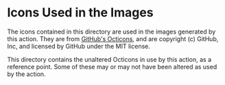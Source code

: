 # Icons Used in the Images

The icons contained in this directory are used in the images
generated by this action. They are 
from [GitHub's Octicons](https://github.com/primer/octicons),
and are copyright (c) GitHub, Inc, and licensed by GitHub under
the MIT license.

This directory contains the unaltered Octicons in use by this
action, as a reference point. Some of these may or may not have
been altered as used by the action.

